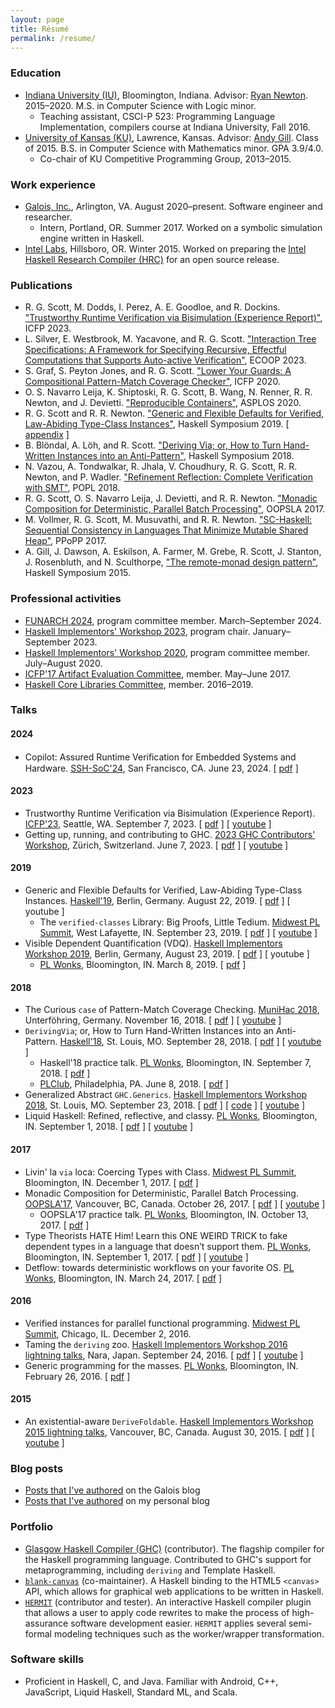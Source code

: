 ```yaml
---
layout: page
title: Résumé
permalink: /resume/
---
```


### Education
* [Indiana University (IU)](https://www.indiana.edu/), Bloomington, Indiana. Advisor: [Ryan Newton](http://www.cs.indiana.edu/~rrnewton/homepage.html). 2015–2020. M.S. in Computer Science with Logic minor.
  * Teaching assistant, CSCI-P 523: Programming Language Implementation, compilers course at Indiana University, Fall 2016.
* [University of Kansas (KU)](http://ku.edu/), Lawrence, Kansas. Advisor: [Andy Gill](http://ku-fpg.github.io/people/andygill/). Class of 2015. B.S. in Computer Science with Mathematics minor. GPA 3.9/4.0.
  * Co-chair of KU Competitive Programming Group, 2013–2015.

### Work experience
* [Galois, Inc.](https://galois.com/), Arlington, VA. August 2020–present. Software engineer and researcher.
  * Intern, Portland, OR. Summer 2017. Worked on a symbolic simulation engine written in Haskell.
* [Intel Labs](http://www.intel.com/content/www/us/en/research/intel-research.html), Hillsboro, OR. Winter 2015. Worked on preparing the [Intel Haskell Research Compiler (HRC)](http://www.leafpetersen.com/leaf/publications/hs2013/hrc-paper.pdf) for an open source release.

### Publications
* R. G. Scott, M. Dodds, I. Perez, A. E. Goodloe, and R. Dockins. ["Trustworthy Runtime Verification via Bisimulation (Experience Report)"](../papers/copilot-verifier-icfp23.pdf), ICFP 2023.
* L. Silver, E. Westbrook, M. Yacavone, and R. G. Scott. ["Interaction Tree Specifications: A Framework for Specifying Recursive, Effectful Computations that Supports Auto-active Verification"](https://www.seas.upenn.edu/~lucsil/assets/pdf/itreespec.pdf), ECOOP 2023.
* S. Graf, S. Peyton Jones, and R. G. Scott. ["Lower Your Guards: A Compositional Pattern-Match Coverage Checker"](https://www.microsoft.com/en-us/research/uploads/prod/2020/03/lower-your-guards-icfp20.pdf), ICFP 2020.
* O. S. Navarro Leija, K. Shiptoski, R. G. Scott, B. Wang, N. Renner, R. R. Newton, and J. Devietti. ["Reproducible Containers"](https://gatowololo.github.io/resources/publications/dettrace.pdf), ASPLOS 2020.
* R. G. Scott and R. R. Newton. ["Generic and Flexible Defaults for Verified, Law-Abiding Type-Class Instances"](../papers/verified-classes.pdf), Haskell Symposium 2019. [ [appendix](../papers/verified-classes-appendix.pdf) ]
* B. Blöndal, A. Löh, and R. Scott. ["Deriving Via; or, How to Turn Hand-Written Instances into an Anti-Pattern"](../papers/deriving-via.pdf), Haskell Symposium 2018.
* N. Vazou, A. Tondwalkar, R. Jhala, V. Choudhury, R. G. Scott, R. R. Newton, and P. Wadler. ["Refinement Reflection: Complete Verification with SMT"](https://nikivazou.github.io/static/popl18/refinement-reflection.pdf), POPL 2018.
* R. G. Scott, O. S. Navarro Leija, J. Devietti, and R. R. Newton. ["Monadic Composition for Deterministic, Parallel Batch Processing"](https://2017.splashcon.org/event/splash-2017-oopsla-detflow-a-monad-for-deterministic-parallel-shell-scripting), OOPSLA 2017.
* M. Vollmer, R. G. Scott, M. Musuvathi, and R. R. Newton. ["SC-Haskell: Sequential Consistency in Languages That Minimize Mutable Shared Heap"](http://www.cs.indiana.edu/~rrnewton/papers/ppopp17-sc-haskell.pdf), PPoPP 2017.
* A. Gill, J. Dawson, A. Eskilson, A. Farmer, M. Grebe, R. Scott, J. Stanton, J. Rosenbluth, and N. Sculthorpe, ["The remote-monad design pattern"](http://ku-fpg.github.io/files/Gill-15-RemoteMonad.pdf), Haskell Symposium 2015.

### Professional activities
* [FUNARCH 2024](https://icfp24.sigplan.org/home/funarch-2024), program committee member. March–September 2024.
* [Haskell Implementors' Workshop 2023](https://icfp23.sigplan.org/home/hiw-2023), program chair. January–September 2023.
* [Haskell Implementors' Workshop 2020](https://icfp20.sigplan.org/home/hiw-2020), program committee member. July–August 2020.
* [ICFP'17 Artifact Evaluation Committee](https://icfp17.sigplan.org/committee/icfp-2017-artifacts-artifact-evaluation-committee), member. May–June 2017.
* [Haskell Core Libraries Committee](https://wiki.haskell.org/Core_Libraries_Committee), member. 2016–2019.

### Talks

#### 2024
* Copilot: Assured Runtime Veriﬁcation for Embedded Systems and Hardware. [SSH-SoC'24](https://ssh-soc-workshop.github.io/2024/), San Francisco, CA. June 23, 2024. [ [pdf](../talk-slides/copilot-bluespec-ssh-soc-2024.pdf) ]

#### 2023
* Trustworthy Runtime Verification via Bisimulation (Experience Report). [ICFP'23](https://icfp23.sigplan.org/), Seattle, WA. September 7, 2023. [ [pdf](../talk-slides/copilot-verifier-icfp-2023.pdf) ] [ [youtube](https://www.youtube.com/watch?v=1V2_m6m3rh0) ]
* Getting up, running, and contributing to GHC. [2023 GHC Contributors' Workshop](https://haskell.foundation/events/2023-ghc-development-workshop.html), Zürich, Switzerland. June 7, 2023. [ [pdf](../talk-slides/ghc-contributors-workshop-2023.pdf) ] [ [youtube](https://www.youtube.com/watch?v=Efg2GW3EDlY) ]

#### 2019
* Generic and Flexible Defaults for Verified, Law-Abiding Type-Class Instances. [Haskell'19](https://icfp19.sigplan.org/home/haskellsymp-2019), Berlin, Germany. August 22, 2019. [ [pdf](../talk-slides/verified-classes-haskell19.pdf) ] [ youtube ]
  * The `verified-classes` Library: Big Proofs, Little Tedium. [Midwest PL Summit](https://purpl.cs.purdue.edu/kickoff.html), West Lafayette, IN. September 23, 2019. [ [pdf](../talk-slides/mwpls-2019.pdf) ] [ [youtube](https://www.youtube.com/watch?v=D_D0AABXl1k&t=21759) ]
* Visible Dependent Quantification (VDQ). [Haskell Implementors Workshop 2019](https://icfp19.sigplan.org/home/hiw-2019), Berlin, Germany, August 23, 2019. [ [pdf](../talk-slides/vdq-hiw.pdf) ] [ youtube ]
  * [PL Wonks](http://wonks.github.io/), Bloomington, IN. March 8, 2019. [ [pdf](../talk-slides/vdq-wonks.pdf) ]

#### 2018
* The Curious `case` of Pattern-Match Coverage Checking. [MuniHac 2018](https://munihac.github.io/), Unterföhring, Germany. November 16, 2018. [ [pdf](../talk-slides/munihac.pdf) ] [ [youtube](https://www.youtube.com/watch?v=nDmNTRG1V_0) ]
* `DerivingVia`; or, How to Turn Hand-Written Instances into an Anti-Pattern. [Haskell'18](https://icfp18.sigplan.org/track/haskellsymp-2018-papers), St. Louis, MO. September 28, 2018. [ [pdf](../talk-slides/deriving-via-haskell18-conference.pdf) ] [ [youtube](https://www.youtube.com/watch?v=Zww6pKxxaOg) ]
  * Haskell'18 practice talk. [PL Wonks](http://wonks.github.io/), Bloomington, IN. September 7, 2018. [ [pdf](../talk-slides/deriving-via-haskell18-wonks.pdf) ]
  * [PLClub](http://www.cis.upenn.edu/~plclub/), Philadelphia, PA. June 8, 2018. [ [pdf](../talk-slides/deriving-via-plclub-slides.pdf) ]
* Generalized Abstract `GHC.Generics`. [Haskell Implementors Workshop 2018](https://icfp18.sigplan.org/track/hiw-2018-papers), St. Louis, MO. September 23, 2018. [ [pdf](../talk-slides/gagg.pdf) ] [ [code](../talk-slides/GAGG.hs) ] [ [youtube](https://www.youtube.com/watch?v=A07rbq-M0lY) ]
* Liquid Haskell: Refined, reflective, and classy. [PL Wonks](http://wonks.github.io/), Bloomington, IN. September 1, 2018. [ [pdf](../talk-slides/lh-refined-and-classy-wonks-slides.pdf) ] [ [youtube](https://www.youtube.com/watch?v=ZqcBLjZLp-Y) ]

#### 2017
* Livin' la `via` loca: Coercing Types with Class. [Midwest PL Summit](http://wonks.github.io/mwpls/fall2017/2017/10/16/mwpls.html), Bloomington, IN. December 1, 2017. [ [pdf](../talk-slides/llvl-mpls-slides.pdf) ]
* Monadic Composition for Deterministic, Parallel Batch Processing. [OOPSLA'17](https://2017.splashcon.org/track/splash-2017-OOPSLA), Vancouver, BC, Canada. October 26, 2017. [ [pdf](../talk-slides/mcdpbp-oopsla.pdf) ] [ [youtube](https://www.youtube.com/watch?v=A_W9SZG36rM) ]
  * OOPSLA'17 practice talk. [PL Wonks](http://wonks.github.io/), Bloomington, IN. October 13, 2017. [ [pdf](../talk-slides/mcdpbp-wonks.pdf) ]
* Type Theorists HATE Him! Learn this ONE WEIRD TRICK to fake dependent types in a language that doesn’t support them. [PL Wonks](http://wonks.github.io/), Bloomington, IN. September 1, 2017. [ [pdf](../talk-slides/tthh-wonks-slides.pdf) ] [ [youtube](https://www.youtube.com/watch?v=u59tzXNFerY) ]
* Detflow: towards deterministic workflows on your favorite OS. [PL Wonks](http://wonks.github.io/), Bloomington, IN. March 24, 2017. [ [pdf](../talk-slides/detmonad-wonks-slides.pdf) ]

#### 2016
* Verified instances for parallel functional programming. [Midwest PL Summit](http://pl.cs.uchicago.edu/PLSummit/2016/), Chicago, IL. December 2, 2016.
* Taming the `deriving` zoo. [Haskell Implementors Workshop 2016 lightning talks](https://wiki.haskell.org/HaskellImplementorsWorkshop/2016), Nara, Japan. September 24, 2016. [ [pdf](../talk-slides/ttdz-hiw-slides.pdf) ] [ [youtube](https://www.youtube.com/watch?v=aGVDorZJypY&index=13&list=PLnqUlCo055hX1F0PCi9FjdllYQMwCQvps) ]
* Generic programming for the masses. [PL Wonks](http://wonks.github.io/), Bloomington, IN. February 26, 2016. [ [pdf](../talk-slides/gpftm-wonks-slides.pdf) ]

#### 2015
* An existential-aware `DeriveFoldable`. [Haskell Implementors Workshop 2015 lightning talks](https://wiki.haskell.org/HaskellImplementorsWorkshop/2015), Vancouver, BC, Canada. August 30, 2015. [ [pdf](../talk-slides/derive-foldable-hiw-slides.pdf) ] [ [youtube](https://www.youtube.com/watch?v=lTpVN8KQOOg) ]

### Blog posts

* [Posts that I've authored](https://galois.com/blog/author/ryanscott/) on the Galois blog
* [Posts that I've authored](/) on my personal blog

### Portfolio
* [Glasgow Haskell Compiler (GHC)](http://git.haskell.org/ghc.git) (contributor). The flagship compiler for the Haskell programming language. Contributed to GHC's support for metaprogramming, including `deriving` and Template Haskell.
* [`blank-canvas`](https://github.com/ku-fpg/blank-canvas) (co-maintainer). A Haskell binding to the HTML5 `<canvas>` API, which allows for graphical web applications to be written in Haskell.
* [`HERMIT`](https://github.com/ku-fpg/hermit/) (contributor and tester). An interactive Haskell compiler plugin that allows a user to apply code rewrites to make the process of high-assurance software development easier. `HERMIT` applies several semi-formal modeling techniques such as the worker/wrapper transformation.

### Software skills
* Proficient in Haskell, C, and Java. Familiar with Android, C++, JavaScript, Liquid Haskell, Standard ML, and Scala.
